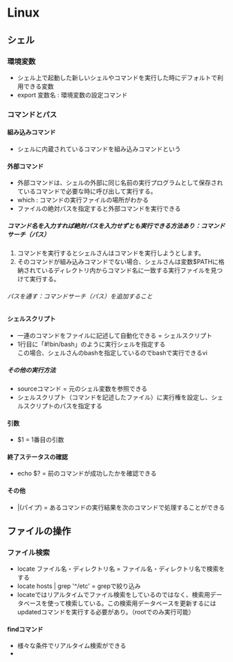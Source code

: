 # Linux
## シェル
### 環境変数
- シェル上で起動した新しいシェルやコマンドを実行した時にデフォルトで利用できる変数
- export 変数名 : 環境変数の設定コマンド

### コマンドとパス
#### 組み込みコマンド
- シェルに内蔵されているコマンドを組み込みコマンドという
#### 外部コマンド
- 外部コマンドは、シェルの外部に同じ名前の実行プログラムとして保存されているコマンドで必要な時に呼び出して実行する。
- which : コマンドの実行ファイルの場所がわかる
- ファイルの絶対パスを指定すると外部コマンドを実行できる
##### コマンド名を入力すれば絶対パスを入力せずとも実行できる方法あり：コマンドサーチ（パス）
1. コマンドを実行するとシェルさんはコマンドを実行しようとします。
1. そのコマンドが組み込みコマンドでない場合、シェルさんは変数$PATHに格納されているディレクトリ内からコマンド名に一致する実行ファイルを見つけて実行する。
###### パスを通す：コマンドサーチ（パス）を追加すること
#### シェルスクリプト
- 一連のコマンドをファイルに記述して自動化できる = シェルスクリプト
- 1行目に「#!bin/bash」のように実行シェルを指定する\
この場合、シェルさんのbashを指定しているのでbashで実行できるvi 
##### その他の実行方法
- sourceコマンド = 元のシェル変数を参照できる
- シェルスクリプト（コマンドを記述したファイル）に実行権を設定し、シェルスクリプトのパスを指定する
#### 引数
- $1 = 1番目の引数
#### 終了ステータスの確認
- echo $? = 前のコマンドが成功したかを確認できる

#### その他
- |(パイプ) = あるコマンドの実行結果を次のコマンドで処理することができる

## ファイルの操作
### ファイル検索
- locate ファイル名・ディレクトリ名 = ファイル名・ディレクトリ名で検索をする
- locate hosts | grep '^/etc' = grepで絞り込み
- locateではリアルタイムでファイル検索をしているのではなく、検索用データベースを使って検索している。この検索用データベースを更新するにはupdatedコマンドを実行する必要があり。（rootでのみ実行可能）
#### findコマンド
- 様々な条件でリアルタイム検索ができる
- 
